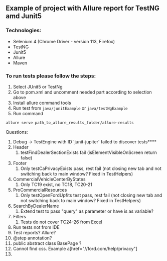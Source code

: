 <h2>Example of project with Allure report for TestNG amd Junit5</h2>

<h3>Technologies:</h3>

- Selenium 4 (Chrome Driver - version 113, Firefox)
- TestNG
- Junit5
- Allure
- Maven

<h3>To run tests please follow the steps:</h3>

1. Select JUnit5 or TestNg
1. Go to pom.xml and uncomment needed part according to selection above
1. Install allure command tools
1. Run test from `java/junitExample` or `java/testNgExample`
1. Run command 

```
allure serve path_to_allure_results_folder/allure-results
```
Questions:
1. Debug -> TestEngine with ID 'junit-jupiter' failed to discover tests****
2. Header
   1. testFindDealerSectionExists fail (isElementVisibleOnScreen return false)
3. Footer
   1. Only testCaPrivacyExists pass, rest fail (not closing new tab and not switching back to main window? Fixed in TestHelpers)
4. CommercialVehicleCenterByStates
   1. Only TC19 exist, no TC18, TC20-21
5. ProCommercialResources
   1. Only testOpenFordUpfits test pass, rest fail (not closing new tab and not switching back to main window? Fixed in TestHelpers)
6. SearchByDealerName
   1. Extend test to pass "query" as parameter or have is as variable?
7. Filters
   1. Tests do not cover TC24-26 from Excel
8. Run tests not from IDE
9. Test reports? Allure?
10. @step annotation?
11. public abstract class BasePage ?
12. Cannot find css. Example a[href="//ford.com/help/privacy"]
13. 
